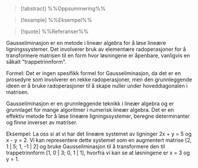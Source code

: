 
> [!abstract] %%Oppsummering%%
> 

> [!example] %%Eksempel%%
> 

> [!quote] %%Referanser%%
>


Gausseliminasjon er en metode i lineær algebra for å løse lineære ligningssystemer. Det involverer bruk av elementære radoperasjoner for å transformere matrisen til en form hvor løsningene er åpenbare, vanligvis en såkalt "trappetrinnform".

Formel: Det er ingen spesifikk formel for Gausseliminasjon, da det er en prosedyre som involverer en rekke radoperasjoner, men den grunnleggende ideen er å bruke radoperasjoner til å skape nuller under hoveddiagonalen i matrisen.

Gausseliminasjon er en grunnleggende teknikk i lineær algebra og er grunnlaget for mange algoritmer i numerisk lineær algebra. Det er en effektiv metode for å løse lineære ligningssystemer, beregne determinanter og finne inverser av matriser.

Eksempel: La oss si at vi har det lineære systemet av ligninger 2x + y = 5 og x - y = 2. Vi kan representere dette systemet som en augmentert matrise [2, 1 | 5; 1, -1 | 2] og bruke Gausseliminasjon til å transformere den til trappetrinnform [1, 0 | 3; 0, 1 | 1], hvorfra vi kan se at løsningene er x = 3 og y = 1.